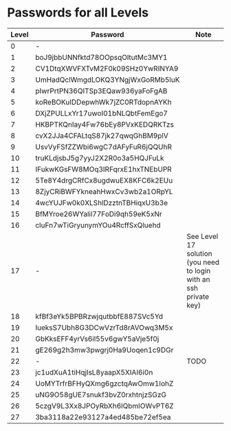 # Passwords for all Levels

| Level | Password                         | Note                                                              |
| ----- | -------------------------------- | ----------------------------------------------------------------- |
| 0     | -                                |
| 1     | boJ9jbbUNNfktd78OOpsqOltutMc3MY1 |
| 2     | CV1DtqXWVFXTvM2F0k09SHz0YwRINYA9 |
| 3     | UmHadQclWmgdLOKQ3YNgjWxGoRMb5luK |
| 4     | pIwrPrtPN36QITSp3EQaw936yaFoFgAB |
| 5     | koReBOKuIDDepwhWk7jZC0RTdopnAYKh |
| 6     | DXjZPULLxYr17uwoI01bNLQbtFemEgo7 |
| 7     | HKBPTKQnIay4Fw76bEy8PVxKEDQRKTzs |
| 8     | cvX2JJa4CFALtqS87jk27qwqGhBM9plV |
| 9     | UsvVyFSfZZWbi6wgC7dAFyFuR6jQQUhR |
| 10    | truKLdjsbJ5g7yyJ2X2R0o3a5HQJFuLk |
| 11    | IFukwKGsFW8MOq3IRFqrxE1hxTNEbUPR |
| 12    | 5Te8Y4drgCRfCx8ugdwuEX8KFC6k2EUu |
| 13    | 8ZjyCRiBWFYkneahHwxCv3wb2a1ORpYL |
| 14    | 4wcYUJFw0k0XLShlDzztnTBHiqxU3b3e |                            
| 15    | BfMYroe26WYalil77FoDi9qh59eK5xNr |
| 16    | cluFn7wTiGryunymYOu4RcffSxQluehd |
| 17    | -                                | See Level 17 solution (you need to login with an ssh private key) |
| 18    | kfBf3eYk5BPBRzwjqutbbfE887SVc5Yd |
| 19    | IueksS7Ubh8G3DCwVzrTd8rAVOwq3M5x |
| 20    | GbKksEFF4yrVs6il55v6gwY5aVje5f0j |
| 21    | gE269g2h3mw3pwgrj0Ha9Uoqen1c9DGr |
| 22    | -                                | TODO                                                              |
| 23    | jc1udXuA1tiHqjIsL8yaapX5XIAI6i0n |
| 24    | UoMYTrfrBFHyQXmg6gzctqAwOmw1IohZ |
| 25    | uNG9O58gUE7snukf3bvZ0rxhtnjzSGzG |
| 26    | 5czgV9L3Xx8JPOyRbXh6lQbmIOWvPT6Z |
| 27    | 3ba3118a22e93127a4ed485be72ef5ea |
